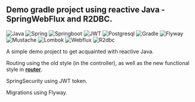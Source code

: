 ## Demo gradle project using reactive Java - SpringWebFlux and R2DBC.

![Java](https://img.shields.io/badge/-Java-05122A?style=flat&logo=Java&logoColor=FFA518)
![Spring](https://img.shields.io/badge/-Spring-05122A?style=flat&logo=Spring&logoColor=71b23c)
![Springboot](https://img.shields.io/badge/-SpringBoot-05122A?style=flat&logo=Springboot&logoColor=71b23c)
![JWT](https://img.shields.io/badge/-JWT-05122A?style=flat&logo=jsonwebtokens&logoColor=71b23c)
![Postgresql](https://img.shields.io/badge/-Postgresql-fffffb?style=flat&logo=Postgresql&logoColor=336796)
![Gradle](https://img.shields.io/badge/-Gradle-fffffb?style=flat&logo=Gradle&logoColor=336796)
![Flyway](https://img.shields.io/badge/-Flyway-d30003?style=flat)
![Mustache](https://img.shields.io/badge/-Mustache-fffffb?style=flat)
![Lombok](https://img.shields.io/badge/-Lombok-10d7f6?style=flat)
![Webflux](https://img.shields.io/badge/-Webflux-10d7f6?style=flat)
![R2dbc](https://img.shields.io/badge/-R2dbc-10d7f6?style=flat)

A simple demo project to get acquainted with reactive Java.

Routing using the old style (in the controller), as well as the new functional style in **[router](src/main/java/ru/list/surkovr/springwebfluxcatalizator/config/GreetingRouter.java)**.

SpringSecurity using JWT token.

Migrations using Flyway.

